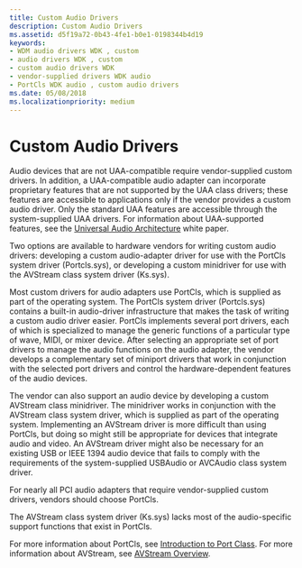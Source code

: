 ```yaml
---
title: Custom Audio Drivers
description: Custom Audio Drivers
ms.assetid: d5f19a72-0b43-4fe1-b0e1-0198344b4d19
keywords:
- WDM audio drivers WDK , custom
- audio drivers WDK , custom
- custom audio drivers WDK
- vendor-supplied drivers WDK audio
- PortCls WDK audio , custom audio drivers
ms.date: 05/08/2018
ms.localizationpriority: medium
---
```


# Custom Audio Drivers


Audio devices that are not UAA-compatible require vendor-supplied custom drivers. In addition, a UAA-compatible audio adapter can incorporate proprietary features that are not supported by the UAA class drivers; these features are accessible to applications only if the vendor provides a custom audio driver. Only the standard UAA features are accessible through the system-supplied UAA drivers. For information about UAA-supported features, see the [Universal Audio Architecture](/previous-versions/windows/hardware/design/dn640534(v=vs.85)) white paper.

Two options are available to hardware vendors for writing custom audio drivers: developing a custom audio-adapter driver for use with the PortCls system driver (Portcls.sys), or developing a custom minidriver for use with the AVStream class system driver (Ks.sys).

Most custom drivers for audio adapters use PortCls, which is supplied as part of the operating system. The PortCls system driver (Portcls.sys) contains a built-in audio-driver infrastructure that makes the task of writing a custom audio driver easier. PortCls implements several port drivers, each of which is specialized to manage the generic functions of a particular type of wave, MIDI, or mixer device. After selecting an appropriate set of port drivers to manage the audio functions on the audio adapter, the vendor develops a complementary set of miniport drivers that work in conjunction with the selected port drivers and control the hardware-dependent features of the audio devices.

The vendor can also support an audio device by developing a custom AVStream class minidriver. The minidriver works in conjunction with the AVStream class system driver, which is supplied as part of the operating system. Implementing an AVStream driver is more difficult than using PortCls, but doing so might still be appropriate for devices that integrate audio and video. An AVStream driver might also be necessary for an existing USB or IEEE 1394 audio device that fails to comply with the requirements of the system-supplied USBAudio or AVCAudio class system driver.

For nearly all PCI audio adapters that require vendor-supplied custom drivers, vendors should choose PortCls.

The AVStream class system driver (Ks.sys) lacks most of the audio-specific support functions that exist in PortCls.

For more information about PortCls, see [Introduction to Port Class](introduction-to-port-class.md). For more information about AVStream, see [AVStream Overview](../stream/avstream-overview.md).

 

